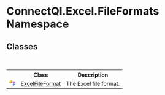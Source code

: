 # ConnectQl.Excel.FileFormats Namespace

## Classes
&nbsp;<table><tr><th></th><th>Class</th><th>Description</th></tr><tr><td>![Public class](media/pubclass.gif "Public class")</td><td><a href="T_ConnectQl_Excel_FileFormats_ExcelFileFormat">ExcelFileFormat</a></td><td>
The Excel file format.</td></tr></table>&nbsp;
